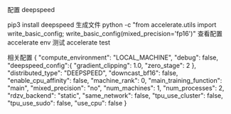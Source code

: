 配置 deepspeed

pip3 install deepspeed
生成文件
python -c "from accelerate.utils import write_basic_config; write_basic_config(mixed_precision='fp16')"
查看配置
accelerate env
测试
accelerate test

相关配置
{
  "compute_environment": "LOCAL_MACHINE",
  "debug": false,
  "deepspeed_config":{
    "gradient_clipping": 1.0,
    "zero_stage": 2
  },
  "distributed_type": "DEEPSPEED",
  "downcast_bf16": false,
  "enable_cpu_affinity": false,
  "machine_rank": 0,
  "main_training_function": "main",
  "mixed_precision": "no",
  "num_machines": 1,
  "num_processes": 2,
  "rdzv_backend": "static",
  "same_network": false,
  "tpu_use_cluster": false,
  "tpu_use_sudo": false,
  "use_cpu": false
}

